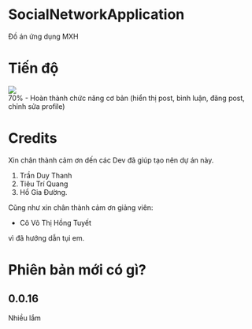 # SocialNetworkApplication
Đồ án ứng dụng MXH
# Tiến độ
![](https://geps.dev/progress/70)\
70% - Hoàn thành chức năng cơ bản (hiển thị post, bình luận, đăng post, chỉnh sửa profile)
# Credits
Xin chân thành cảm ơn dến các Dev đã giúp tạo nên dự án này.
1. Trần Duy Thanh
2. Tiêu Trí Quang
3. Hồ Gia Đường.

Cũng như xin chân thành cảm ơn giảng viên:

- Cô Võ Thị Hồng Tuyết

vì đã hướng dẫn tụi em.

# Phiên bản mới có gì?
## 0.0.16
Nhiều lắm
